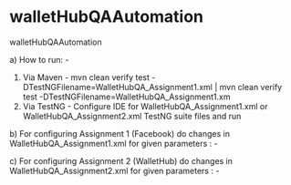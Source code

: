# walletHubQAAutomation
walletHubQAAutomation 


a) How to run: -
1) Via Maven - mvn clean verify test -DTestNGFilename=WalletHubQA_Assignment1.xml | mvn clean verify test -DTestNGFilename=WalletHubQA_Assignment1.xm
2) Via TestNG - Configure IDE for WalletHubQA_Assignment1.xml or WalletHubQA_Assignment2.xml TestNG suite files and run


b) For configuring Assignment 1 (Facebook) do changes in WalletHubQA_Assignment1.xml for given parameters  : -
    <parameter name="browser" value="chrome"/>
    <parameter name="baseURL" value="https://www.facebook.com"/>
    <parameter name="userName" value="NA"/>
    <parameter name="password" value="NA"/>
    
    
c) For configuring Assignment 2 (WalletHub) do changes in WalletHubQA_Assignment2.xml for given parameters  : -
    <parameter name="browser" value="chrome"/>
    <parameter name="baseURL" value="https://wallethub.com/profile/test_insurance_company/"/>
    <parameter name="userName" value="NA"/>
    <parameter name="password" value="NA"/>
    <parameter name="review" value="Review text!"/>
    

